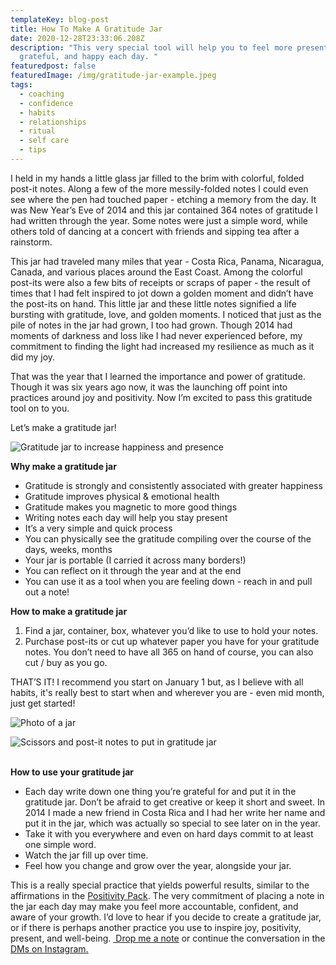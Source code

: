 ```yaml
---
templateKey: blog-post
title: How To Make A Gratitude Jar
date: 2020-12-28T23:33:06.208Z
description: "This very special tool will help you to feel more present,
  grateful, and happy each day. "
featuredpost: false
featuredImage: /img/gratitude-jar-example.jpeg
tags:
  - coaching
  - confidence
  - habits
  - relationships
  - ritual
  - self care
  - tips
---
```


I held in my hands a little glass jar filled to the brim with colorful, folded post-it notes. Along a few of the more messily-folded notes I could even see where the pen had touched paper - etching a memory from the day. It was New Year’s Eve of 2014 and this jar contained 364 notes of gratitude I had written through the year. Some notes were just a simple word, while others told of dancing at a concert with friends and sipping tea after a rainstorm.

This jar had traveled many miles that year - Costa Rica, Panama, Nicaragua, Canada, and various places around the East Coast. Among the colorful post-its were also a few bits of receipts or scraps of paper - the result of times that I had felt inspired to jot down a golden moment and didn’t have the post-its on hand. This little jar and these little notes signified a life bursting with gratitude, love, and golden moments. I noticed that just as the pile of notes in the jar had grown, I too had grown. Though 2014 had moments of darkness and loss like I had never experienced before, my commitment to finding the light had increased my resilience as much as it did my joy.

That was the year that I learned the importance and power of gratitude. Though it was six years ago now, it was the launching off point into practices around joy and positivity. Now I’m excited to pass this gratitude tool on to you.

Let’s make a gratitude jar!

![Gratitude jar to increase happiness and presence](/img/gratitude-jar-full.jpeg "Gratitude jar to increase happiness and presence")

**Why make a gratitude jar**

- Gratitude is strongly and consistently associated with greater happiness
- Gratitude improves physical & emotional health
- Gratitude makes you magnetic to more good things
- Writing notes each day will help you stay present
- It’s a very simple and quick process
- You can physically see the gratitude compiling over the course of the days, weeks, months
- Your jar is portable (I carried it across many borders!)
- You can reflect on it through the year and at the end
- You can use it as a tool when you are feeling down - reach in and pull out a note!

**How to make a gratitude jar**

1. Find a jar, container, box, whatever you’d like to use to hold your notes.
2. Purchase post-its or cut up whatever paper you have for your gratitude notes. You don’t need to have all 365 on hand of course, you can also cut / buy as you go.

THAT’S IT! I recommend you start on January 1 but, as I believe with all habits, it's really best to start when and wherever you are - even mid month, just get started!

![Photo of a jar](/img/empty-jar.jpeg "Empty jar or container for all your gratitude notes")

![Scissors and post-it notes to put in gratitude jar](/img/post-its-and-paper-for-gratitude-jar.jpeg "Scissors and post-it notes for gratitude jar")

**\
How to use your gratitude jar**

- Each day write down one thing you’re grateful for and put it in the gratitude jar. Don’t be afraid to get creative or keep it short and sweet. In 2014 I made a new friend in Costa Rica and I had her write her name and put it in the jar, which was actually so special to see later on in the year.
- Take it with you everywhere and even on hard days commit to at least one simple word.
- Watch the jar fill up over time.
- Feel how you change and grow over the year, alongside your jar.

This is a really special practice that yields powerful results, similar to the affirmations in the [Positivity Pack](https://www.sheilaanne.com/freebie/). The very commitment of placing a note in the jar each day may make you feel more accountable, confident, and aware of your growth. I’d love to hear if you decide to create a gratitude jar, or if there is perhaps another practice you use to inspire joy, positivity, present, and well-being. [ Drop me a note](https://www.sheilaanne.com/contact/) or continue the conversation in the [DMs on Instagram.](https://www.instagram.com/sheflowsandgrows/)
